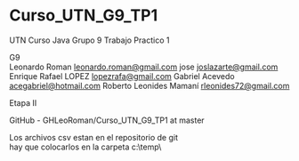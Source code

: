 # Curso_UTN_G9_TP1
UTN Curso Java Grupo 9 Trabajo Practico 1

G9		
Leonardo Roman              leonardo.roman@gmail.com
jose		                joslazarte@gmail.com
Enrique Rafael LOPEZ		lopezrafa@gmail.com
Gabriel Acevedo		        acegabriel@hotmail.com
Roberto Leonides Mamaní		rleonides72@gmail.com

Etapa II

GitHub - GHLeoRoman/Curso_UTN_G9_TP1 at master

Los archivos csv estan en el repositorio de git  
hay que colocarlos en la carpeta c:\temp\

